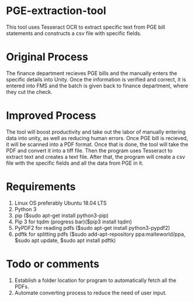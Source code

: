 # PGE-extraction-tool
This tool uses Tesseract OCR to extract specific text from PGE bill statements and constructs a csv file with specific fields.

# Original Process
The finance department recieves PGE bills and the manually enters the specific details into Unity. Once the information is verified and correct, it is entered into FMS and the batch is given back to finance department, where they cut the check.

# Improved Process
The tool will boost productivity and take out the labor of manually entering data into unity, as well as reducing human errors. Once PGE bill is recieved, it will be scanned into a PDF format. Once that is done, the tool will take the PDF and convert it into a tiff file. Then the program uses Tesseract to extract text and creates a text file. After that, the program will create a csv file with the specific fields and all the data from PGE in it.

# Requirements
1. Linux OS preferably Ubuntu 18.04 LTS
2. Python 3
3. pip ($sudo apt-get install python3-pip)
3. Pip 3 for tqdm (progress bar)($pip3 install tqdm)
4. PyPDF2 for reading pdfs ($sudo apt-get install python3-pypdf2)
5. pdftk for splitting pdfs 
   ($sudo add-apt-repository ppa:malteworld/ppa,
    $sudo apt update,
    $sudo apt install pdftk)
   

# Todo or comments
1. Establish a folder location for program to automatically fetch all the PDFs. 
2. Automate converting process to reduce the need of user input.
